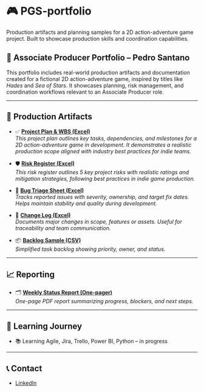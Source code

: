 # 🎮 PGS-portfolio

Production artifacts and planning samples for a 2D action-adventure game project. Built to showcase production skills and coordination capabilities.

## 👤 Associate Producer Portfolio – Pedro Santano

This portfolio includes real-world production artifacts and documentation created for a fictional 2D action-adventure game, inspired by titles like *Hades* and *Sea of Stars*. It showcases planning, risk management, and coordination workflows relevant to an Associate Producer role.

---

## 📁 Production Artifacts

- ✅ **[Project Plan & WBS (Excel)](project_plan.xlsx)**  
  _This project plan outlines key tasks, dependencies, and milestones for a 2D action-adventure game in development. It demonstrates a realistic production scope aligned with industry best practices for indie teams._

- 🛡️ **[Risk Register (Excel)](risk_register.xlsx)**  
  _This risk register outlines 5 key project risks with realistic ratings and mitigation strategies, following best practices in indie game production._

- 🐞 **[Bug Triage Sheet (Excel)](issue_log.xlsx)**  
  _Tracks reported issues with severity, ownership, and target fix dates. Helps maintain stability and quality during development._

- 🔁 **[Change Log (Excel)](change_log.xlsx)**  
  _Documents major changes in scope, features or assets. Useful for traceability and team communication._

- 📦 **[Backlog Sample (CSV)](backlog.csv)**  
  _Simplified task backlog showing priority, owner, and status._

---

## 📈 Reporting

- 🗂️ **[Weekly Status Report (One-pager)](weekly_report.pdf)**  
  _One-page PDF report summarizing progress, blockers, and next steps._

---

## 🧠 Learning Journey

- 📚 Learning Agile, Jira, Trello, Power BI, Python – in progress

---

## 📞 Contact

- [LinkedIn](https://www.linkedin.com/in/pedro-santano/)
